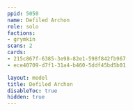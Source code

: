 ```yaml
---
ppid: 5050
name: Defiled Archon
role: solo
factions:
- grymkin
scans: 2
cards:
- 215c867f-6385-3e98-82e1-598f842fb967
- ece40709-d7f1-31a4-b460-5ddf45bd5b01

layout: model
title: Defiled Archon
disableToc: true
hidden: true
---
```

